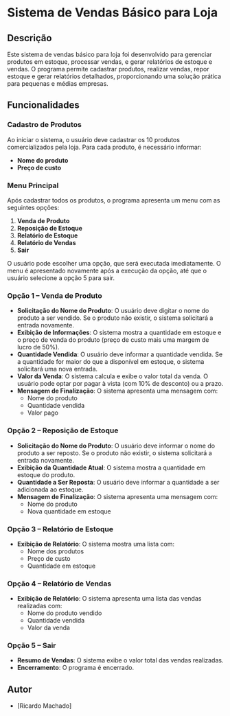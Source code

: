 # Sistema de Vendas Básico para Loja

## Descrição

Este sistema de vendas básico para loja foi desenvolvido para gerenciar produtos em estoque, processar vendas, e gerar relatórios de estoque e vendas. O programa permite cadastrar produtos, realizar vendas, repor estoque e gerar relatórios detalhados, proporcionando uma solução prática para pequenas e médias empresas.

## Funcionalidades

### Cadastro de Produtos

Ao iniciar o sistema, o usuário deve cadastrar os 10 produtos comercializados pela loja. Para cada produto, é necessário informar:

- **Nome do produto**
- **Preço de custo**

### Menu Principal

Após cadastrar todos os produtos, o programa apresenta um menu com as seguintes opções:

1. **Venda de Produto**
2. **Reposição de Estoque**
3. **Relatório de Estoque**
4. **Relatório de Vendas**
5. **Sair**

O usuário pode escolher uma opção, que será executada imediatamente. O menu é apresentado novamente após a execução da opção, até que o usuário selecione a opção 5 para sair.

### Opção 1 – Venda de Produto

- **Solicitação do Nome do Produto**: O usuário deve digitar o nome do produto a ser vendido. Se o produto não existir, o sistema solicitará a entrada novamente.
- **Exibição de Informações**: O sistema mostra a quantidade em estoque e o preço de venda do produto (preço de custo mais uma margem de lucro de 50%).
- **Quantidade Vendida**: O usuário deve informar a quantidade vendida. Se a quantidade for maior do que a disponível em estoque, o sistema solicitará uma nova entrada.
- **Valor da Venda**: O sistema calcula e exibe o valor total da venda. O usuário pode optar por pagar à vista (com 10% de desconto) ou a prazo.
- **Mensagem de Finalização**: O sistema apresenta uma mensagem com:
  - Nome do produto
  - Quantidade vendida
  - Valor pago

### Opção 2 – Reposição de Estoque

- **Solicitação do Nome do Produto**: O usuário deve informar o nome do produto a ser reposto. Se o produto não existir, o sistema solicitará a entrada novamente.
- **Exibição da Quantidade Atual**: O sistema mostra a quantidade em estoque do produto.
- **Quantidade a Ser Reposta**: O usuário deve informar a quantidade a ser adicionada ao estoque.
- **Mensagem de Finalização**: O sistema apresenta uma mensagem com:
  - Nome do produto
  - Nova quantidade em estoque

### Opção 3 – Relatório de Estoque

- **Exibição de Relatório**: O sistema mostra uma lista com:
  - Nome dos produtos
  - Preço de custo
  - Quantidade em estoque

### Opção 4 – Relatório de Vendas

- **Exibição de Relatório**: O sistema apresenta uma lista das vendas realizadas com:
  - Nome do produto vendido
  - Quantidade vendida
  - Valor da venda

### Opção 5 – Sair

- **Resumo de Vendas**: O sistema exibe o valor total das vendas realizadas.
- **Encerramento**: O programa é encerrado.


## Autor

- [Ricardo Machado]


